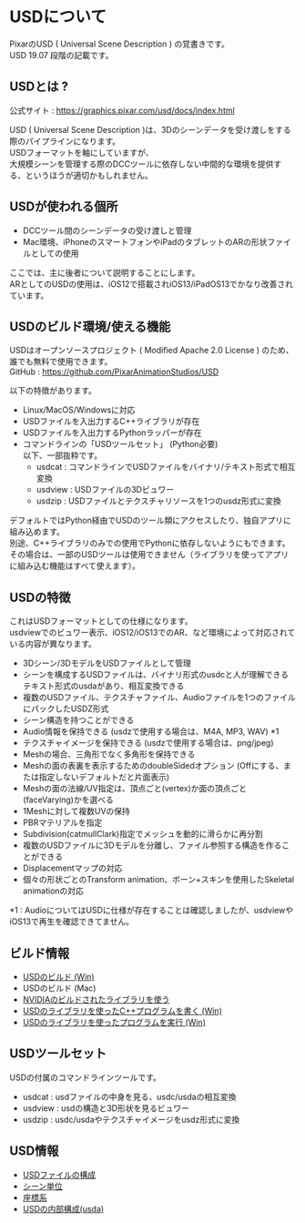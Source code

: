 # USDについて

PixarのUSD ( Universal Scene Description ) の覚書きです。    
USD 19.07 段階の記載です。    

## USDとは ?

公式サイト : https://graphics.pixar.com/usd/docs/index.html    

USD ( Universal Scene Description )は、3Dのシーンデータを受け渡しをする際のパイプラインになります。    
USDフォーマットを軸にしていますが、    
大規模シーンを管理する際のDCCツールに依存しない中間的な環境を提供する、というほうが適切かもしれません。    

## USDが使われる個所

* DCCツール間のシーンデータの受け渡しと管理
* Mac環境、iPhoneのスマートフォンやiPadのタブレットのARの形状ファイルとしての使用

ここでは、主に後者について説明することにします。    
ARとしてのUSDの使用は、iOS12で搭載されiOS13/iPadOS13でかなり改善されています。    

## USDのビルド環境/使える機能

USDはオープンソースプロジェクト ( Modified Apache 2.0 License ) のため、誰でも無料で使用できます。    
GitHub : https://github.com/PixarAnimationStudios/USD    

以下の特徴があります。     

* Linux/MacOS/Windowsに対応
* USDファイルを入出力するC++ライブラリが存在
* USDファイルを入出力するPythonラッパーが存在
* コマンドラインの「USDツールセット」 (Python必要)    
以下、一部抜粋です。    
   * usdcat : コマンドラインでUSDファイルをバイナリ/テキスト形式で相互変換    
   * usdview : USDファイルの3Dビュワー    
   * usdzip : USDファイルとテクスチャリソースを1つのusdz形式に変換    

デフォルトではPython経由でUSDのツール類にアクセスしたり、独自アプリに組み込めます。     
別途、C++ライブラリのみでの使用でPythonに依存しないようにもできます。   
その場合は、一部のUSDツールは使用できません（ライブラリを使ってアプリに組み込む機能はすべて使えます）。

## USDの特徴

これはUSDフォーマットとしての仕様になります。    
usdviewでのビュワー表示、iOS12/iOS13でのAR、など環境によって対応されている内容が異なります。   

* 3Dシーン/3DモデルをUSDファイルとして管理
* シーンを構成するUSDファイルは、バイナリ形式のusdcと人が理解できるテキスト形式のusdaがあり、相互変換できる
* 複数のUSDファイル、テクスチャファイル、Audioファイルを1つのファイルにパックしたUSDZ形式
* シーン構造を持つことができる
* Audio情報を保持できる (usdzで使用する場合は、M4A, MP3, WAV) *1
* テクスチャイメージを保持できる (usdzで使用する場合は、png/jpeg)
* Meshの場合、三角形でなく多角形を保持できる
* Meshの面の表裏を表示するためのdoubleSidedオプション (Offにする、または指定しないデフォルトだと片面表示)
* Meshの面の法線/UV指定は、頂点ごと(vertex)か面の頂点ごと(faceVarying)かを選べる
* 1Meshに対して複数UVの保持
* PBRマテリアルを指定
* Subdivision(catmullClark)指定でメッシュを動的に滑らかに再分割
* 複数のUSDファイルに3Dモデルを分離し、ファイル参照する構造を作ることができる
* Displacementマップの対応
* 個々の形状ごとのTransform animation、ボーン+スキンを使用したSkeletal animationの対応

*1 : AudioについてはUSDに仕様が存在することは確認しましたが、usdviewやiOS13で再生を確認できてません。    

## ビルド情報

* [USDのビルド (Win)](./doc/usd_build_win.md)    
* USDのビルド (Mac)
* [NVIDIAのビルドされたライブラリを使う](./doc/usd_nvidia.md)    
* [USDのライブラリを使ったC++プログラムを書く (Win)](./doc/usd_write_app_win.md)    
* [USDのライブラリを使ったプログラムを実行 (Win)](./doc/usd_run_lib_win.md)    

## USDツールセット

USDの付属のコマンドラインツールです。    

* usdcat : usdファイルの中身を見る、usdc/usdaの相互変換
* usdview : usdの構造と3D形状を見るビュワー
* usdzip : usdc/usdaやテクスチャイメージをusdz形式に変換

## USD情報

* [USDファイルの構成](./doc/usd_files_desc.md)    
* [シーン単位](./doc/unit.md)    
* [座標系](./doc/scene_axis.md)    
* [USDの内部構成(usda)](./doc/usd_usda.md)    
